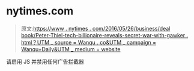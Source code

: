 # nytimes.com

> 原文:[https://www . nytimes . com/2016/05/26/business/deal book/Peter-Thiel-tech-billionaire-reveals-secret-war-with-gawker . html？UTM _ source = Wanqu . co&UTM _ campaign = Wanqu+Daily&UTM _ medium = website](https://www.nytimes.com/2016/05/26/business/dealbook/peter-thiel-tech-billionaire-reveals-secret-war-with-gawker.html?utm_source=wanqu.co&utm_campaign=Wanqu+Daily&utm_medium=website)

请启用 JS 并禁用任何广告拦截器